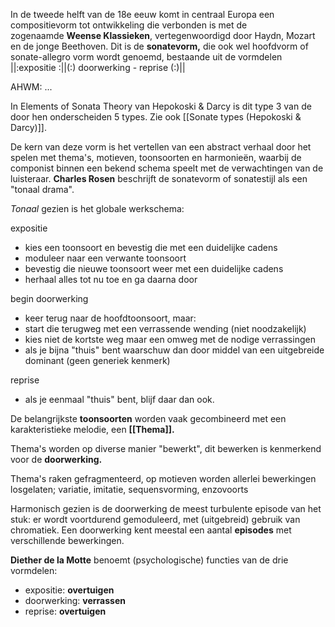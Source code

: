 In de tweede helft van de 18e eeuw komt in centraal Europa een compositievorm tot ontwikkeling die verbonden is met de zogenaamde **Weense Klassieken**, vertegenwoordigd door Haydn, Mozart en de jonge Beethoven. Dit is de **sonatevorm,** die ook wel hoofdvorm of sonate-allegro vorm wordt genoemd, bestaande uit de vormdelen ||:expositie :||(:) doorwerking - reprise (:)||

AHWM:
...

In Elements of Sonata Theory van Hepokoski & Darcy is dit type 3 van de door hen onderscheiden 5 types. Zie ook [[Sonate types (Hepokoski & Darcy)]].

De kern van deze vorm is het vertellen van een abstract verhaal door het spelen met thema's, motieven, toonsoorten en harmonieën, waarbij de componist binnen een bekend schema speelt met de verwachtingen van de luisteraar. **Charles Rosen** beschrijft de sonatevorm of sonatestijl als een "tonaal drama".

_Tonaal_ gezien is het globale werkschema:

expositie

- kies een toonsoort en bevestig die met een duidelijke cadens
- moduleer naar een verwante toonsoort
- bevestig die nieuwe toonsoort weer met een duidelijke cadens
- herhaal alles tot nu toe en ga daarna door

begin doorwerking

- keer terug naar de hoofdtoonsoort, maar:
- start die terugweg met een verrassende wending (niet noodzakelijk)
- kies niet de kortste weg maar een omweg met de nodige verrassingen
- als je bijna "thuis" bent waarschuw dan door middel van een uitgebreide dominant (geen generiek kenmerk)

reprise

- als je eenmaal "thuis" bent, blijf daar dan ook.

De belangrijkste **toonsoorten** worden vaak gecombineerd met een karakteristieke melodie, een **[[Thema]].** 

Thema's worden op diverse manier "bewerkt", dit bewerken is kenmerkend voor de **doorwerking.** 

Thema's raken gefragmenteerd, op motieven worden allerlei bewerkingen losgelaten; variatie, imitatie, sequensvorming, enzovoorts

Harmonisch gezien is de doorwerking de meest turbulente episode van het stuk: er wordt voortdurend gemoduleerd, met (uitgebreid) gebruik van chromatiek. Een doorwerking kent meestal een aantal **episodes** met verschillende bewerkingen.

**Diether de la Motte** benoemt (psychologische) functies van de drie vormdelen:

- expositie: **overtuigen**
- doorwerking: **verrassen**
- reprise: **overtuigen**
